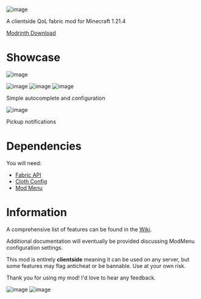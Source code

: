 ![image](https://github.com/user-attachments/assets/f880eb3a-25aa-4063-97ac-105c323d53c0)


A clientside QoL fabric mod for Minecraft 1.21.4

[Modrinth Download](https://modrinth.com/mod/notcharrowutils)

# Showcase
![image](https://github.com/user-attachments/assets/d9ed4f1b-4f02-4fa8-af95-4bf0affe63f8)

![image](https://github.com/user-attachments/assets/3f30a8af-18a3-4de4-bf25-39821d1a8e6c)
![image](https://github.com/user-attachments/assets/73919c4d-9563-42bd-b2d6-5e8a22921101)
![image](https://github.com/user-attachments/assets/c57e9917-4479-4c13-bf86-924062e36534)

Simple autocomplete and configuration

![image](https://github.com/user-attachments/assets/b99babf5-0c65-4ddd-b8ab-07d9108a2a97)

Pickup notifications

# Dependencies
You will need:
* [Fabric API](https://modrinth.com/mod/fabric-api)
* [Cloth Config](https://modrinth.com/mod/cloth-config)
* [Mod Menu](https://modrinth.com/mod/modmenu)

# Information
A comprehensive list of features can be found in the [Wiki](https://github.com/NotchArrow/notcharrowutils/wiki/Commands).

Additional documentation will eventually be provided discussing ModMenu configuration settings.

This mod is entirely **clientside** meaning it can be used on any server, but some features may flag anticheat or be bannable. Use at your own risk.

Thank you for using my mod! I'd love to hear any feedback.

![image](https://sloc.xyz/github/NotchArrow/notcharrowutils/?category=lines)
![image](https://img.shields.io/modrinth/dt/notcharrowutils?style=plastic&logo=modrinth&label=Modrinth&link=https%3A%2F%2Fmodrinth.com%2Fmodpack%2Fnotcharrowutils)

